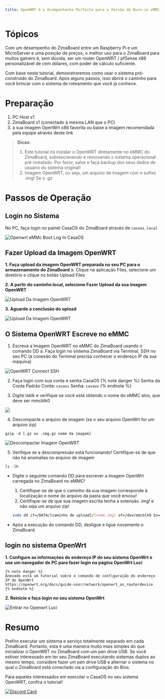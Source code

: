```yaml
---
title: OpenWRT é o Acompanhante Perfeito para a Versão de Burn-in eMMC do ZimaBoard
---
```


# Tópicos

Com um desempenho do ZimaBoard entre um Raspberry Pi e um MicroServer e uma posição de preços, o melhor uso para o ZimaBoard para muitos gamers é, sem dúvida, ser um router OpenWRT / pfSense x86 personalizável de cem dólares, com poder de cálculo suficiente.

Com base neste tutorial, demonstraremos como usar o sistema pré-construído do ZimaBoard. Após alguns passos, isso abrirá o caminho para você brincar com o sistema de roteamento que você já conhece.

# Preparação

1. PC Host x1
2. ZimaBoard x1 (conectado à mesma LAN que o PC)
3. a sua imagem OpenWrt x86 favorita ou baixe a imagem recomendada pela equipe através deste link


> **Dicas:**
>1. Este tutorial irá instalar o OpenWRT diretamente no eMMC do ZimaBoard, sobrescrevendo e removendo o sistema operacional pré-instalado. Por favor, salve e faça backup dos seus dados de usuário do sistema original!
>2. Imagem OpenWRT, ou seja, um arquivo de imagem com o sufixo .img! Se o .gz


# Passos de Operação

## Login no Sistema

No PC, faça login no painel CasaOS do ZimaBoard através de ```casaos.local```

![Openwrt eMMc Boot Log In CasaOS](/images/Openwrt-emmc-boot/openwrt-emmc-boot-log-in-casaos.png)


## Fazer Upload da Imagem OpenWRT
**1. Faça upload da imagem OpenWRT preparada no seu PC para o armazenamento do ZimaBoard**
  a. Clique na aplicação Files, selecione um diretório e clique no botão Upload Files

**2. A partir do caminho local, selecione Fazer Upload da sua imagem OpenWRT**

![Upload Da Imagem OpenWRT](/images/Openwrt-emmc-boot/openwrt-emmc-boot-upload-the-openwrt-image.png)

**3. Aguarde a conclusão do upload**

![Upload Da Imagem OpenWRT](/images/Openwrt-emmc-boot/openwrt-emmc-boot-upload-the-openwrt-image2.png)

## O Sistema OpenWRT Escreve no eMMC
1. Escreva a Imagem OpenWRT no eMMC do ZimaBoard usando o comando DD
    a. Faça login no sistema ZimaBoard via Terminal, SSH no seu PC (a conexão do Terminal precisa conhecer o endereço IP da sua máquina)

![OpenWRT Connect SSH](/images/Openwrt-emmc-boot/openwrt-emmc-boot-connect-ssh.png)

2. Faça login com sua conta e senha CasaOS
{% note danger %}
Senha da Conta Padrão
   Conta: `casaos`
   Senha: `casaos`
{% endnote %}

3. Digite lsblk e verifique se você está obtendo o nome do eMMC alvo, que deve ser mmcblk0

![](/images/Openwrt-emmc-boot/openwrt-emmc-boot-find-emmc-name.png)

4. Descompacte o arquivo de imagem (se o seu arquivo OpenWrt for um arquivo zip)
```
gzip -d [.gz ou .img.gz nome da imagem]
```
![Descompactar Imagem OpenWRT](/images/Openwrt-emmc-boot/openwrt-emmc-boot-unzip-image-file.png)

5. Verifique se a descompressão está funcionando! Certifique-se de que não há anomalias no arquivo de imagem

  ```
  ls -lh
  ```
- Digite o seguinte comando DD para escrever a imagem OpenWrt carregada no ZimaBoard no eMMC!

  1. Certifique-se de que o caminho da sua imagem corresponde à localização e nome do arquivo da pasta que você enviou!
  2. Certifique-se de que sua imagem escrita tenha a extensão .img! e não seja um arquivo zip!

    ```bash
    sudo dd if=/DATA/[caminho de upload]/[nome.img] of=/dev/mmcblk0 bs=1024k status=progress
    ```
- Após a execução do comando DD, desligue e ligue novamente o ZimaBoard.

## login no sistema OpenWrt
**1. Configure as informações do endereço IP do seu sistema OpenWrt e use um navegador de PC para fazer login na página OpenWrt Luci**

    {% note danger %}
    Anexado está um tutorial sobre o comando de configuração do endereço IP do OpenWrt
    https://openwrt.org/docs/guide-user/network/openwrt_as_routerdevice
    {% endnote %}

**2. Reinicie e faça login no seu sistema OpenWrt**
   
![Entrar no Openwrt Luci](/images/Openwrt-emmc-boot/openwrt-emmc-boot-enter-to-openwrt-luci.png)

# Resumo
Prefiro executar um sistema e serviço totalmente separado em cada ZimaBoard. Portanto, esta é uma maneira muito mais simples do que inicializar o OpenWRT no ZimaBoard com um pen drive USB. Se você estiver interessado em ter seu ZimaBoard executando sistemas duplos ao mesmo tempo, considere fazer um pen drive USB e alternar o sistema no qual o ZimaBoard está conectado via a configuração do Bios.

Para aqueles interessados em executar o CasaOS no seu sistema OpenWRT, confira o tutorial!

[![Discord Card](https://discordapp.com/api/guilds/884667213326463016/widget.png?style=banner2)](https://discord.gg/knqAbbBbeX)